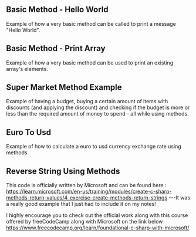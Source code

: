 Basic Method - Hello World
---

Example of how a very basic method can be called to print a message "Hello World".

Basic Method - Print Array
---

Example of how a very basic method can be used to print an existing array's elements.


Super Market Method Example
----

Example of having a budget, buying a certain amount of items with discounts (and applying the discount) and checking if the budget is more or less than the required amount of money to spend - all while using methods.


Euro To Usd
----

Example of how to calculate a euro to usd currency exchange rate using methods


Reverse String Using Methods
---

This code is officially written by Microsoft and can be found here : https://learn.microsoft.com/en-us/training/modules/create-c-sharp-methods-return-values/4-exercise-create-methods-return-strings
  ---It was a really good example that I just had to include it on my notes!

I highly encourage you to check out the official work along with this course offered by freeCodeCamp along with Microsoft on the link below
https://www.freecodecamp.org/learn/foundational-c-sharp-with-microsoft/
